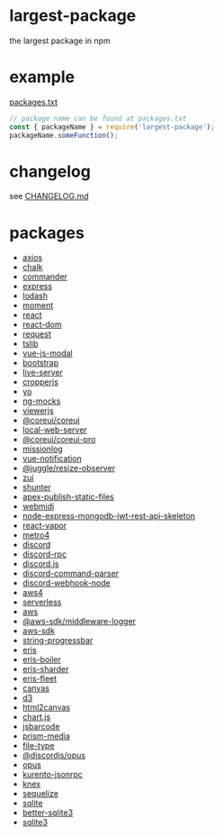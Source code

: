 # largest-package
the largest package in npm

# example
[packages.txt](https://github.com/1chiSensei/largest-package/blob/main/packages.txt)

```js
// package name can be found at packages.txt
const { packageName } = require('largest-package');
packageName.someFunction();
```

# changelog
see [CHANGELOG.md](https://github.com/1chiSensei/largest-package/blob/main/CHANGELOG.md)

# packages
* [axios](https://npmjs.com/package/axios)
* [chalk](https://npmjs.com/package/chalk)
* [commander](https://npmjs.com/package/commander)
* [express](https://npmjs.com/package/express)
* [lodash](https://npmjs.com/package/lodash)
* [moment](https://npmjs.com/package/moment)
* [react](https://npmjs.com/package/react)
* [react-dom](https://npmjs.com/package/react-dom)
* [request](https://npmjs.com/package/request)
* [tslib](https://npmjs.com/package/tslib)
* [vue-js-modal](https://npmjs.com/package/vue-js-modal)
* [bootstrap](https://npmjs.com/package/bootstrap)
* [live-server](https://npmjs.com/package/live-server)
* [cropperjs](https://npmjs.com/package/cropperjs)
* [yo](https://npmjs.com/package/yo)
* [ng-mocks](https://npmjs.com/package/ng-mocks)
* [viewerjs](https://npmjs.com/package/viewerjs)
* [@coreui/coreui](https://npmjs.com/package/@coreui/coreui)
* [local-web-server](https://npmjs.com/package/local-web-server)
* [@coreui/coreui-pro](https://npmjs.com/package/@coreui/coreui-pro)
* [missionlog](https://npmjs.com/package/missionlog)
* [vue-notification](https://npmjs.com/package/vue-notification)
* [@juggle/resize-observer](https://npmjs.com/package/@juggle/resize-observer)
* [zui](https://npmjs.com/package/zui)
* [shunter](https://npmjs.com/package/shunter)
* [apex-publish-static-files](https://npmjs.com/package/apex-publish-static-files)
* [webmidi](https://npmjs.com/package/webmidi)
* [node-express-mongodb-jwt-rest-api-skeleton](https://npmjs.com/package/node-express-mongodb-jwt-rest-api-skeleton)
* [react-vapor](https://npmjs.com/package/react-vapor)
* [metro4](https://npmjs.com/package/metro4)
* [discord](https://npmjs.com/package/discord)
* [discord-rpc](https://npmjs.com/package/discord-rpc)
* [discord.js](https://npmjs.com/package/discord.js)
* [discord-command-parser](https://npmjs.com/package/discord-command-parser)
* [discord-webhook-node](https://npmjs.com/package/discord-webhook-node)
* [aws4](https://npmjs.com/package/aws4)
* [serverless](https://npmjs.com/package/serverless)
* [aws](https://npmjs.com/package/aws)
* [@aws-sdk/middleware-logger](https://npmjs.com/package/@aws-sdk/middleware-logger)
* [aws-sdk](https://npmjs.com/package/aws-sdk)
* [string-progressbar](https://npmjs.com/package/string-progressbar)
* [eris](https://npmjs.com/package/eris)
* [eris-boiler](https://npmjs.com/package/eris-boiler)
* [eris-sharder](https://npmjs.com/package/eris-sharder)
* [eris-fleet](https://npmjs.com/package/eris-fleet)
* [canvas](https://npmjs.com/package/canvas)
* [d3](https://npmjs.com/package/d3)
* [html2canvas](https://npmjs.com/package/html2canvas)
* [chart.js](https://npmjs.com/package/chart.js)
* [jsbarcode](https://npmjs.com/package/jsbarcode)
* [prism-media](https://npmjs.com/package/prism-media)
* [file-type](https://npmjs.com/package/file-type)
* [@discordjs/opus](https://npmjs.com/package/@discordjs/opus)
* [opus](https://npmjs.com/package/opus)
* [kurento-jsonrpc](https://npmjs.com/package/kurento-jsonrpc)
* [knex](https://npmjs.com/package/knex)
* [sequelize](https://npmjs.com/package/sequelize)
* [sqlite](https://npmjs.com/package/sqlite)
* [better-sqlite3](https://npmjs.com/package/better-sqlite3)
* [sqlite3](https://npmjs.com/package/sqlite3)